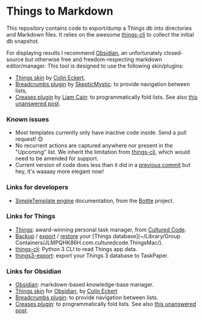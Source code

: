# Things to Markdown

This repository contains code to export/dump a Things db into directories and Markdown files.
It relies on the awesome [things-cli](https://github.com/thingsapi/things-cli) to collect the
initial db snapshot.

For displaying results I recommend [Obsidian](https://obsidian.md/), an unfortunately closed-source
but  otherwise free and freedom-respecting markdown editor/manager. This tool is designed to use the following skin/plugins:
* [Things skin](https://github.com/colineckert/obsidian-things) by [Colin Eckert](https://github.com/colineckert),
* [Breadcrumbs plugin](https://github.com/SkepticMystic/breadcrumbs) by [SkepticMystic](https://github.com/SkepticMystic): to provide navigation between lists,
* [Creases plugin](https://github.com/liamcain/obsidian-creases) by [Liam Cain](https://github.com/liamcain): to programmatically fold lists. See also [this unanswered post](https://forum.obsidian.md/t/where-are-the-collapsed-folded-states-of-lists-and-headings-stored/38614).

### Known issues
* Most templates currently only have inactive code inside. Send a pull request! 😊
* No recurrent actions are captured anywhere nor present in the "Upcoming" list. We inherit the limitation from [things-cli](https://github.com/thingsapi/things-cli), which would need to be amended for support.
* Current version of code does less than it did in a [previous commit](https://github.com/r1cc4rdo/things2md/tree/013389f0c0b9c2709b4c0a91372c903fa11666fc) but hey, it's waaaay more elegant now!

### Links for developers
* [SimpleTemplate engine](https://bottlepy.org/docs/dev/stpl.html#bottle.SimpleTemplate) documentation, from the [Bottle](https://bottlepy.org/) project.

### Links for Things
* [Things](https://culturedcode.com/things/): award-winning personal task manager, from [Cultured Code](https://culturedcode.com/).
* [Backup](https://culturedcode.com/things/support/articles/2803570/) / [export](https://culturedcode.com/things/support/articles/2982272/) / [restore](https://culturedcode.com/things/support/articles/2803595/) your [Things database](~/Library/Group Containers/JLMPQHK86H.com.culturedcode.ThingsMac/).
* [things-cli](https://github.com/thingsapi/things-cli): Python 3 CLI to read Things app data.
* [things3-export](https://github.com/bboc/things3-export): export your Things 3 database to TaskPaper.

### Links for Obsidian
* [Obsidian](https://obsidian.md/): markdown-based knowledge-base manager.
* [Things skin](https://github.com/colineckert/obsidian-things) for [Obsidian](https://obsidian.md/), by [Colin Eckert](https://github.com/colineckert)
* [Breadcrumbs plugin](https://github.com/SkepticMystic/breadcrumbs): to provide navigation between lists.
* [Creases plugin](https://github.com/liamcain/obsidian-creases): to programmatically fold lists. See also [this unanswered post](https://forum.obsidian.md/t/where-are-the-collapsed-folded-states-of-lists-and-headings-stored/38614).
